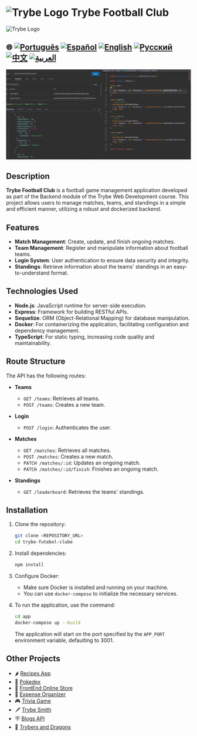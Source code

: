 # <img src="https://agenciars.com.br/wp-content/uploads/2022/06/Trybe.png" alt="Trybe Logo" width="52" height="30" /> Trybe Football Club
<img src="https://agenciars.com.br/wp-content/uploads/2022/06/Trybe.png" alt="Trybe Logo" width="52" height="30" />

## 🌐 [![Português](https://img.shields.io/badge/Português-green)](https://github.com/SamuelRocha91/trybeFutebolClube/blob/main/README.md) [![Español](https://img.shields.io/badge/Español-yellow)](https://github.com/SamuelRocha91/trybeFutebolClube/blob/main/README_es.md) [![English](https://img.shields.io/badge/English-blue)](https://github.com/SamuelRocha91/trybeFutebolClube/blob/main/README_en.md) [![Русский](https://img.shields.io/badge/Русский-lightgrey)](https://github.com/SamuelRocha91/trybeFutebolClube/blob/main/README_ru.md) [![中文](https://img.shields.io/badge/中文-red)](https://github.com/SamuelRocha91/trybeFutebolClube/blob/main/README_ch.md) [![العربية](https://img.shields.io/badge/العربية-orange)](https://github.com/SamuelRocha91/trybeFutebolClube/blob/main/README_ar.md)

![Application Preview](./capturaEnpoint.png)

## Description

**Trybe Football Club** is a football game management application developed as part of the Backend module of the Trybe Web Development course. This project allows users to manage matches, teams, and standings in a simple and efficient manner, utilizing a robust and dockerized backend.

## Features

- **Match Management**: Create, update, and finish ongoing matches.
- **Team Management**: Register and manipulate information about football teams.
- **Login System**: User authentication to ensure data security and integrity.
- **Standings**: Retrieve information about the teams' standings in an easy-to-understand format.

## Technologies Used

- **Node.js**: JavaScript runtime for server-side execution.
- **Express**: Framework for building RESTful APIs.
- **Sequelize**: ORM (Object-Relational Mapping) for database manipulation.
- **Docker**: For containerizing the application, facilitating configuration and dependency management.
- **TypeScript**: For static typing, increasing code quality and maintainability.

## Route Structure

The API has the following routes:

- **Teams**
  - `GET /teams`: Retrieves all teams.
  - `POST /teams`: Creates a new team.

- **Login**
  - `POST /login`: Authenticates the user.

- **Matches**
  - `GET /matches`: Retrieves all matches.
  - `POST /matches`: Creates a new match.
  - `PATCH /matches/:id`: Updates an ongoing match.
  - `PATCH /matches/:id/finish`: Finishes an ongoing match.

- **Standings**
  - `GET /leaderboard`: Retrieves the teams' standings.

## Installation

1. Clone the repository:

   ```bash
   git clone <REPOSITORY_URL>
   cd trybe-futebol-clube
   ```

2. Install dependencies:

   ```bash
   npm install
   ```

3. Configure Docker:

   - Make sure Docker is installed and running on your machine.
   - You can use `docker-compose` to initialize the necessary services.

4. To run the application, use the command:

   ```bash
   cd app
   docker-compose up --build
   ```

   The application will start on the port specified by the `APP_PORT` environment variable, defaulting to 3001.

## Other Projects

- 🌶️ [Recipes App](https://github.com/SamuelRocha91/ProjectRecipesApp/blob/main/README_en.md)
- 🐣 [Pokedex](https://github.com/SamuelRocha91/pokedex/blob/main/README_en.md)
- 🏪 [FrontEnd Online Store](https://github.com/SamuelRocha91/project-frontend-online-store/blob/main/README_en.md)
- 👛 [Expense Organizer](https://github.com/SamuelRocha91/project-trybewallet/blob/main/README_en.md)
- 🎮 [Trivia Game](https://github.com/SamuelRocha91/trivia_game/blob/main/README_en.md)
- 🗡️ [Trybe Smith](https://github.com/SamuelRocha91/TrybeSmith/blob/main/README_en.md)
- 🪧 [Blogs API](https://github.com/SamuelRocha91/BlogsApi/blob/main/README_en.md)
- 🐉 [Trybers and Dragons](https://github.com/SamuelRocha91/trybeAndDragons/blob/main/README_en.md)
```

